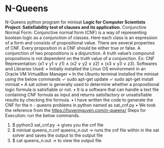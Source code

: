 # N-Queens
N-Queens python program for minisat
**Logic for Computer Scientists**
**Project: Satisfiability test of clauses and its application.**
Conjunctive Normal Form:
Conjunctive normal form (CNF) is a way of representing boolean logic as a conjunction of 
classes. Here each class is an expression of a form and consists of propositional value. 
There are several properties of CNF. Every proposition in a CNF should be either true or 
false. A conjunction of two propositions is a disjunction. A truth value’s compound 
propositions is not dependent on the truth value of a conjunction.
Ex: CNF Representation:
(x1 ∨ y1 ∨ z1) ∧ (x2 ∨ y2 ∨ z2) ∧ (x3 ∨ y3 ∨ z3).
Softwares and Libraries Used:
• Initially installed the Linux OS environment in an Oracle VM VirtualBox Manager
• In the Ubuntu terminal installed the minisat using the below commands
✓ sudo apt-get update
✓ sudo apt-get install minisat
• A sat solver is generally used to determine whether a propositional logic formula is 
satisfiable or not.
• It is a software that can handle a text file containing CNF formula as input and 
returns satisfactory or unsatisfiable results by checking the formula.
• I have written the code to generate the CNF for the n - queens problems in python 
named as sat_cnf.py 
• We took the reference from the https://huyennguyen.com/n-queens/
Steps for Execution: run the below commands.
1. $ python3 sat_cnf.py → gives you the cnf file 
2. $ minisat queens_n.cnf queens_n.out → runs the cnf file within in the sat solver and 
saves the output to the output file
3. $ cat queens_n.out → to view the output file
